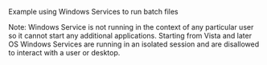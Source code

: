 Example using Windows Services to run batch files

Note:
Windows Service is not running in the context of any particular user so it cannot start any additional applications. Starting from Vista and later OS Windows Services are running in an isolated session and are disallowed to interact with a user or desktop.
